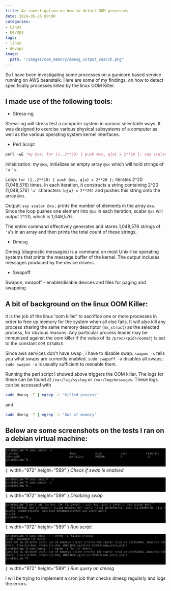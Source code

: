 ```yaml
---
title: An investigation on how to detect OOM processes
date: 2024-05-25 00:00
categories:
- Linux
- DevOps
tags:
- linux
- devops
image:
  path: "/images/oom_memory/dmesg_output_search.png"
---
```

So I have been investigating some processes on a gunicorn based service running on AWS beanstalk. Here are some of my findings, on how to detect specifically processes killed by the linux OOM Killer.

## I made use of the following tools:

- Stress-ng

Stress-ng will stress test a computer system in various selectable ways. It was designed to exercise various physical subsystems of a computer as well as the various operating system kernel interfaces.

- Perl Script

```perl
perl -wE 'my @xs; for (1..2**20) { push @xs, q{a} x 2**20 }; say scalar @xs;'
```

Initialization: my `@xs`; initializes an empty array `@xs` which will hold strings of `'a'`'s.

Loop: `for (1..2**20) { push @xs, q{a} x 2**20 };` iterates 2^20 (1,048,576) times. In each iteration, it constructs a string containing 2^20 (1,048,576) `'a'` characters `(q{a} x 2**20)` and pushes this string onto the array `@xs`.

Output: `say scalar @xs;` prints the number of elements in the array `@xs`. Since the loop pushes one element into `@xs` in each iteration, scalar `@xs` will output 2^20, which is 1,048,576.

The entire command effectively generates and stores 1,048,576 strings of `'a`'s in an array and then prints the total count of these strings.

- Dmesg

Dmesg (diagnostic messages) is a command on most Unix-like operating systems that prints the message buffer of the kernel. The output includes messages produced by the device drivers. 

- Swapoff

Swapon, swapoff - enable/disable devices and files for paging and swapping.


## A bit of background on the linux OOM Killer:

It is the job of the linux 'oom killer' to sacrifice one or more processes in order to free up memory for the system when all else fails. It will also kill any process sharing the same memory descriptor (`mm_struct`) as the selected process, for obvious reasons. Any particular process leader may be immunized against the oom killer if the value of its `/proc/<pid>/oomadj` is set to the constant `OOM_DISABLE`.

Since aws services don't have swap , i have to disable swap. `swapon -s` tells you what swaps are currently enabled. `sudo swapoff -a` disables all swaps; `sudo swapon -a` is usually sufficient to reenable them.

Running the perl script I showed above triggers the OOM killer. The logs for these can be found at `/var/log/syslog` or `/var/log/messages`. These logs can be accessed with 

```bash
sudo dmesg -T | egrep -i 'killed process'
```
and 

```bash
sudo dmesg -T | egrep -i 'Out of memory'
```
## Below are some screenshots on the tests I ran on a debian virtual machine:

![Desktop View](/images/oom_memory/swapfiles_enabled.png){: width="972" height="589" }
_Check if swap is enabled_

![Desktop View](/images/oom_memory/swapoff.png){: width="972" height="589" }
_Disabling swap_

![Desktop View](/images/oom_memory/perl-script.png){: width="972" height="589" }
_Run script_

![Desktop View](/images/oom_memory/dmesg_output_search.png){: width="972" height="589" }
_Run query on dmesg_


I will be trying to implement a cron job that checks dmesg regularly and logs the errors.